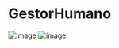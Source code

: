 # GestorHumano

![image](https://github.com/mekb13/GestorHumano/assets/144927644/8d15dd82-538f-4cf6-adde-e55914f6b301)
![image](https://github.com/mekb13/GestorHumano/assets/144927644/eb60b50f-1f54-47fc-b505-ef7692ffcc9a)

